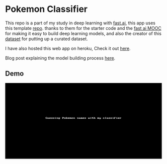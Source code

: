 # Pokemon Classifier

This repo is a part of my study in deep learning with [fast.ai](https://www.fast.ai), this app uses this template [repo](https://github.com/render-examples/fastai-v3).  thanks to them for the starter code and the [fast ai MOOC](https://course.fast.ai/) for making it easy to build deep learning models, and also the creator of this [dataset](https://kaggle.com/mrgravelord/complete-pokemon-image-dataset) for putting up a curated dataset.

I have also hosted this web app on heroku, Check it out [here](https://pokemon-classifier.herokuapp.com). 

Blog post explaining the model building process [here](https://mani2106.github.io/My-Blog-Posts/pokemon-classifer/image-classification/fastai/2019/06/01/Fast_ai_lesson_2_pokemon_classifier.html).


## Demo
![](demo/guessgame.gif)
